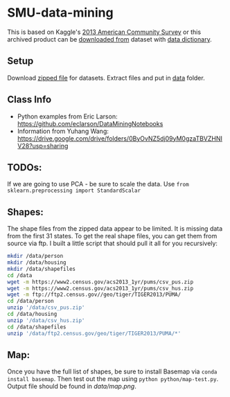 # SMU-data-mining

This is based on Kaggle's [2013 American Community Survey](https://www.kaggle.com/census/2013-american-community-survey) or this archived product can be [downloaded from](http://www2.census.gov/acs2013_1yr/pums/) dataset with [data dictionary](https://www2.census.gov/programs-surveys/acs/tech_docs/pums/data_dict/PUMSDataDict13.txt).

## Setup

Download [zipped file](https://www.kaggle.com/census/2013-american-community-survey/downloads/2013-american-community-survey.zip) for datasets. Extract files and put in [data](data) folder.

## Class Info

- Python examples from Eric Larson: https://github.com/eclarson/DataMiningNotebooks
- Information from Yuhang Wang: https://drive.google.com/drive/folders/0ByOvNZ5dj09yM0gzaTBVZHNIV28?usp=sharing  

## TODOs:

If we are going to use PCA - be sure to scale the data. Use `from sklearn.preprocessing import StandardScalar`

## Shapes:

The shape files from the zipped data appear to be limited. It is missing data from the first 31 states. To get the real shape files, you can get them from source via ftp. I built a little script that should pull it all for you recursively:

```sh
mkdir /data/person
mkdir /data/housing
mkdir /data/shapefiles
cd /data
wget -m https://www2.census.gov/acs2013_1yr/pums/csv_pus.zip
wget -m https://www2.census.gov/acs2013_1yr/pums/csv_hus.zip
wget -m ftp://ftp2.census.gov//geo/tiger/TIGER2013/PUMA/
cd /data/person
unzip '/data/csv_pus.zip'
cd /data/housing
unzip '/data/csv_hus.zip'
cd /data/shapefiles
unzip '/data/ftp2.census.gov/geo/tiger/TIGER2013/PUMA/*'
```

## Map:

Once you have the full list of shapes, be sure to install Basemap via `conda install basemap`. Then test out the map using `python python/map-test.py`. Output file should be found in _data/map.png_.

